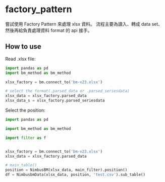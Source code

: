 # factory_pattern
嘗試使用 Factory Pattern 來處理 xlsx 資料。
流程主要為讀入、轉成 data set、然後再給負責處理資料 format 的 api 接手。
 

## How to use

Read .xlsx file:

```python
import pandas as pd
import bm_method as bm_method

xlsx_factory = bm.connect_to('bm-v23.xlsx')

# select the format(.parsed_data or .parsed_seriesdata)
xlsx_data = xlsx_factory.parsed_data
xlsx_data_s = xlsx_factory.parsed_seriesdata

```

Select the position:

```python
import pandas as pd

import bm_method as bm_method

import filter as f


xlsx_factory = bm.connect_to('bm-v23.xlsx')
xlsx_data = xlsx_factory.parsed_data

# main_table()
position = NimbusBM(xlsx_data, main_filter).position()
df = NimbusbmData(xlsx_data, position, 'test.csv').sub_table()

```